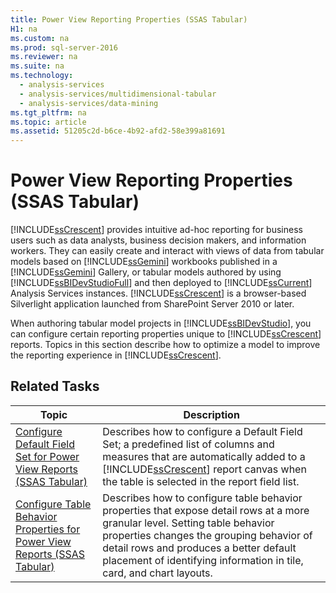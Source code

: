 ```yaml
---
title: Power View Reporting Properties (SSAS Tabular)
H1: na
ms.custom: na
ms.prod: sql-server-2016
ms.reviewer: na
ms.suite: na
ms.technology: 
  - analysis-services
  - analysis-services/multidimensional-tabular
  - analysis-services/data-mining
ms.tgt_pltfrm: na
ms.topic: article
ms.assetid: 51205c2d-b6ce-4b92-afd2-58e399a81691
---
```

# Power View Reporting Properties (SSAS Tabular)
  [!INCLUDE[ssCrescent](../../Topics/TopicNameContainA/includes/ssCrescent_md.md)] provides intuitive ad-hoc reporting for business users such as data analysts, business decision makers, and information workers. They can easily create and interact with views of data from tabular models based on [!INCLUDE[ssGemini](../../Topics/TopicNameContainA/includes/ssGemini_md.md)] workbooks published in a [!INCLUDE[ssGemini](../../Topics/TopicNameContainA/includes/ssGemini_md.md)] Gallery, or tabular models authored by using [!INCLUDE[ssBIDevStudioFull](../../Topics/TopicNameContainA/includes/ssBIDevStudioFull_md.md)] and then deployed to [!INCLUDE[ssCurrent](../../Topics/TopicNameContainA/includes/ssCurrent_md.md)] Analysis Services instances. [!INCLUDE[ssCrescent](../../Topics/TopicNameContainA/includes/ssCrescent_md.md)] is a browser-based Silverlight application launched from SharePoint Server 2010 or later.  
  
 When authoring tabular model projects in [!INCLUDE[ssBIDevStudio](../../Topics/TopicNameContainA/includes/ssBIDevStudio_md.md)], you can configure certain reporting properties unique to [!INCLUDE[ssCrescent](../../Topics/TopicNameContainA/includes/ssCrescent_md.md)] reports. Topics in this section describe how to optimize a model to improve the reporting experience in [!INCLUDE[ssCrescent](../../Topics/TopicNameContainA/includes/ssCrescent_md.md)].  
  
## Related Tasks  
  
|Topic|Description|  
|-----------|-----------------|  
|[Configure Default Field Set for Power View Reports &#40;SSAS Tabular&#41;](../../Topics/TopicNameNotContainA/Configure-Default-Field-Set-for-Power-View-Reports--SSAS-Tabular-.md)|Describes how to configure a Default Field Set; a predefined list of columns and measures that are automatically added to a [!INCLUDE[ssCrescent](../../Topics/TopicNameContainA/includes/ssCrescent_md.md)] report canvas when the table is selected in the report field list.|  
|[Configure Table Behavior Properties for Power View Reports &#40;SSAS Tabular&#41;](../../Topics/TopicNameNotContainA/Configure-Table-Behavior-Properties-for-Power-View-Reports--SSAS-Tabular-.md)|Describes how to configure table behavior properties that expose detail rows at a more granular level. Setting table behavior properties changes the grouping behavior of detail rows and produces a better default placement of identifying information in tile, card, and chart layouts.|  
  
  